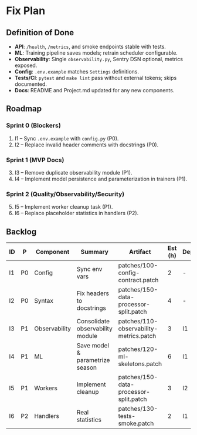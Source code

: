 # Fix Plan

## Definition of Done
- **API**: `/health`, `/metrics`, and smoke endpoints stable with tests.
- **ML**: Training pipeline saves models; retrain scheduler configurable.
- **Observability**: Single `observability.py`, Sentry DSN optional, metrics exposed.
- **Config**: `.env.example` matches `Settings` definitions.
- **Tests/CI**: `pytest` and `make lint` pass without external tokens; skips documented.
- **Docs**: README and Project.md updated for any new components.

## Roadmap
### Sprint 0 (Blockers)
1. I1 – Sync `.env.example` with `config.py` (P0).
2. I2 – Replace invalid header comments with docstrings (P0).

### Sprint 1 (MVP Docs)
3. I3 – Remove duplicate observability module (P1).
4. I4 – Implement model persistence and parameterization in trainers (P1).

### Sprint 2 (Quality/Observability/Security)
5. I5 – Implement worker cleanup task (P1).
6. I6 – Replace placeholder statistics in handlers (P2).

## Backlog
| ID | P | Component | Summary | Artifact | Est (h) | Depends |
| -- | -- | -------- | ------- | -------- | ------- | ------- |
| I1 | P0 | Config | Sync env vars | patches/100-config-contract.patch | 2 | - |
| I2 | P0 | Syntax | Fix headers to docstrings | patches/150-data-processor-split.patch | 4 | - |
| I3 | P1 | Observability | Consolidate observability module | patches/110-observability-metrics.patch | 3 | I1 |
| I4 | P1 | ML | Save model & parametrize season | patches/120-ml-skeletons.patch | 6 | I1 |
| I5 | P1 | Workers | Implement cleanup | patches/150-data-processor-split.patch | 3 | I2 |
| I6 | P2 | Handlers | Real statistics | patches/130-tests-smoke.patch | 2 | I1 |
